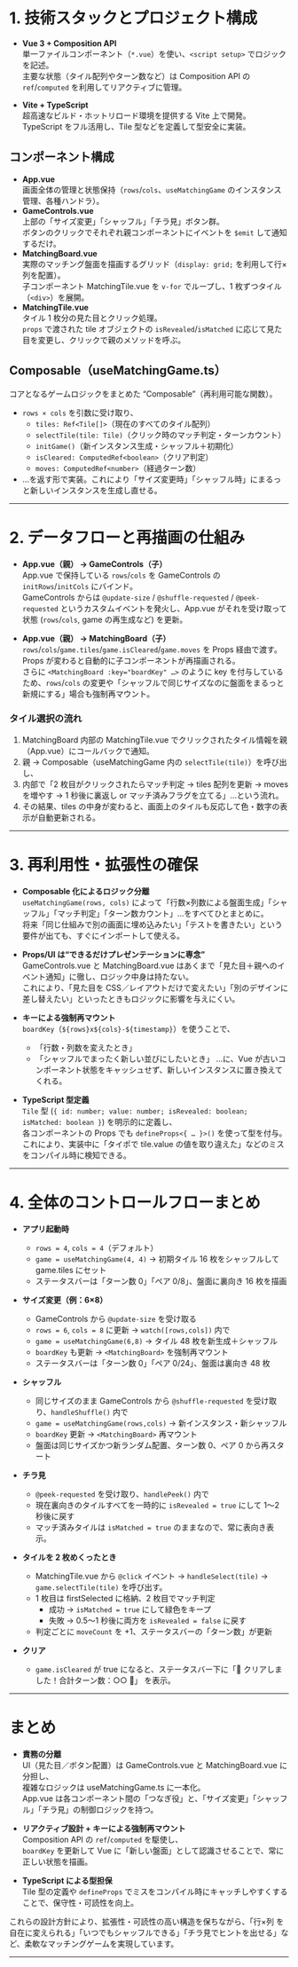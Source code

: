 # 1. 技術スタックとプロジェクト構成

- **Vue 3 + Composition API**  
  単一ファイルコンポーネント（`*.vue`）を使い、`<script setup>` でロジックを記述。  
  主要な状態（タイル配列やターン数など）は Composition API の `ref`/`computed` を利用してリアクティブに管理。

- **Vite + TypeScript**  
  超高速なビルド・ホットリロード環境を提供する Vite 上で開発。  
  TypeScript をフル活用し、Tile 型などを定義して型安全に実装。

## コンポーネント構成

- **App.vue**  
  画面全体の管理と状態保持（`rows`/`cols`、`useMatchingGame` のインスタンス管理、各種ハンドラ）。
- **GameControls.vue**  
  上部の「サイズ変更」「シャッフル」「チラ見」ボタン群。  
  ボタンのクリックでそれぞれ親コンポーネントにイベントを `$emit` して通知するだけ。
- **MatchingBoard.vue**  
  実際のマッチング盤面を描画するグリッド（`display: grid;` を利用して行×列を配置）。  
  子コンポーネント MatchingTile.vue を `v-for` でループし、1 枚ずつタイル（`<div>`）を展開。
- **MatchingTile.vue**  
  タイル 1 枚分の見た目とクリック処理。  
  `props` で渡された tile オブジェクトの `isRevealed`/`isMatched` に応じて見た目を変更し、クリックで親のメソッドを呼ぶ。

## Composable（useMatchingGame.ts）

コアとなるゲームロジックをまとめた “Composable”（再利用可能な関数）。

- `rows × cols` を引数に受け取り、
  - `tiles: Ref<Tile[]>`（現在のすべてのタイル配列）
  - `selectTile(tile: Tile)`（クリック時のマッチ判定・ターンカウント）
  - `initGame()`（新インスタンス生成・シャッフル＋初期化）
  - `isCleared: ComputedRef<boolean>`（クリア判定）
  - `moves: ComputedRef<number>`（経過ターン数）
- …を返す形で実装。これにより「サイズ変更時」「シャッフル時」にまるっと新しいインスタンスを生成し直せる。

---

# 2. データフローと再描画の仕組み

- **App.vue（親） → GameControls（子）**  
  App.vue で保持している `rows`/`cols` を GameControls の `initRows`/`initCols` にバインド。  
  GameControls からは `@update-size` / `@shuffle-requested` / `@peek-requested` というカスタムイベントを発火し、App.vue がそれを受け取って状態 (`rows`/`cols`, game の再生成など) を更新。

- **App.vue（親） → MatchingBoard（子）**  
  `rows`/`cols`/`game.tiles`/`game.isCleared`/`game.moves` を Props 経由で渡す。  
  Props が変わると自動的に子コンポーネントが再描画される。  
  さらに `<MatchingBoard :key="boardKey" …>` のように key を付与しているため、`rows`/`cols` の変更や「シャッフルで同じサイズなのに盤面をまるっと新規にする」場合も強制再マウント。

### タイル選択の流れ

1. MatchingBoard 内部の MatchingTile.vue でクリックされたタイル情報を親（App.vue）にコールバックで通知。
2. 親 → Composable（useMatchingGame 内の `selectTile(tile)`）を呼び出し、
3. 内部で「2 枚目がクリックされたらマッチ判定 → tiles 配列を更新 → moves を増やす → 1 秒後に裏返し or マッチ済みフラグを立てる」…という流れ。
4. その結果、tiles の中身が変わると、画面上のタイルも反応して色・数字の表示が自動更新される。

---

# 3. 再利用性・拡張性の確保

- **Composable 化によるロジック分離**  
  `useMatchingGame(rows, cols)` によって「行数×列数による盤面生成」「シャッフル」「マッチ判定」「ターン数カウント」…をすべてひとまとめに。  
  将来「同じ仕組みで別の画面に埋め込みたい」「テストを書きたい」という要件が出ても、すぐにインポートして使える。

- **Props/UI は“できるだけプレゼンテーションに専念”**  
  GameControls.vue と MatchingBoard.vue はあくまで「見た目＋親へのイベント通知」に徹し、ロジック中身は持たない。  
  これにより、「見た目を CSS／レイアウトだけで変えたい」「別のデザインに差し替えたい」といったときもロジックに影響を与えにくい。

- **キーによる強制再マウント**  
  `boardKey`（`${rows}x${cols}-${timestamp}`）を使うことで、
  - 「行数・列数を変えたとき」
  - 「シャッフルでまったく新しい並びにしたいとき」
  …に、Vue が古いコンポーネント状態をキャッシュせず、新しいインスタンスに置き換えてくれる。

- **TypeScript 型定義**  
  `Tile` 型 (`{ id: number; value: number; isRevealed: boolean; isMatched: boolean }`) を明示的に定義し、  
  各コンポーネントの Props でも `defineProps<{ … }>()` を使って型を付与。  
  これにより、実装中に「タイポで tile.value の値を取り違えた」などのミスをコンパイル時に検知できる。

---

# 4. 全体のコントロールフローまとめ

- **アプリ起動時**
  - `rows = 4`, `cols = 4`（デフォルト）
  - `game = useMatchingGame(4, 4)` → 初期タイル 16 枚をシャッフルして game.tiles にセット
  - ステータスバーは「ターン数 0」「ペア 0/8」、盤面に裏向き 16 枚を描画

- **サイズ変更（例：6×8）**
  - GameControls から `@update-size` を受け取る
  - `rows = 6`, `cols = 8` に更新 → `watch([rows,cols])` 内で
  - `game = useMatchingGame(6,8)` → タイル 48 枚を新生成＋シャッフル
  - `boardKey` も更新 → `<MatchingBoard>` を強制再マウント
  - ステータスバーは「ターン数 0」「ペア 0/24」、盤面は裏向き 48 枚

- **シャッフル**
  - 同じサイズのまま GameControls から `@shuffle-requested` を受け取り、`handleShuffle()` 内で
  - `game = useMatchingGame(rows,cols)` → 新インスタンス・新シャッフル
  - `boardKey` 更新 → `<MatchingBoard>` 再マウント
  - 盤面は同じサイズかつ新ランダム配置、ターン数 0、ペア 0 から再スタート

- **チラ見**
  - `@peek-requested` を受け取り、`handlePeek()` 内で
  - 現在裏向きのタイルすべてを一時的に `isRevealed = true` にして 1～2 秒後に戻す
  - マッチ済みタイルは `isMatched = true` のままなので、常に表向き表示。

- **タイルを 2 枚めくったとき**
  - MatchingTile.vue から `@click` イベント → `handleSelect(tile)` → `game.selectTile(tile)` を呼び出す。
  - 1 枚目は firstSelected に格納、2 枚目でマッチ判定
    - 成功 → `isMatched = true` にして緑色をキープ
    - 失敗 → 0.5～1 秒後に両方を `isRevealed = false` に戻す
  - 判定ごとに `moveCount` を +1、ステータスバーの「ターン数」が更新

- **クリア**
  - `game.isCleared` が true になると、ステータスバー下に「🎉 クリアしました！合計ターン数：○○ 🎉」 を表示。

---

# まとめ

- **責務の分離**  
  UI（見た目／ボタン配置）は GameControls.vue と MatchingBoard.vue に分担し、  
  複雑なロジックは useMatchingGame.ts に一本化。  
  App.vue は各コンポーネント間の「つなぎ役」と、「サイズ変更」「シャッフル」「チラ見」の制御ロジックを持つ。

- **リアクティブ設計 + キーによる強制再マウント**  
  Composition API の `ref`/`computed` を駆使し、  
  `boardKey` を更新して Vue に「新しい盤面」として認識させることで、常に正しい状態を描画。

- **TypeScript による型担保**  
  Tile 型の定義や `defineProps` でミスをコンパイル時にキャッチしやすくすることで、保守性・可読性を向上。

これらの設計方針により、拡張性・可読性の高い構造を保ちながら、「行×列 を自在に変えられる」「いつでもシャッフルできる」「チラ見でヒントを出せる」など、柔軟なマッチングゲームを実現しています。

---